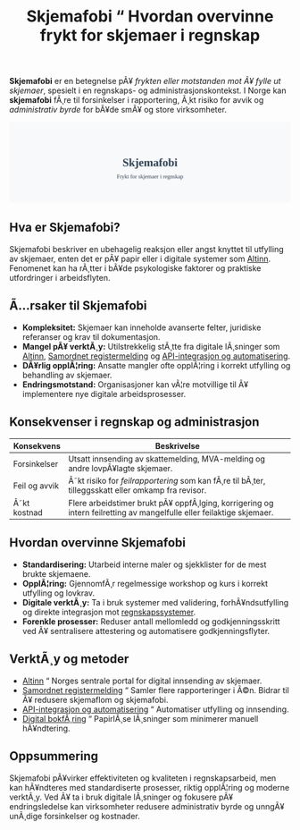 ﻿---
title: "Skjemafobi “ Hvordan overvinne frykt for skjemaer i regnskap"
meta_title: "Skjemafobi “ Hvordan overvinne frykt for skjemaer i regnskap"
meta_description: '**Skjemafobi** er en betegnelse pÃ¥ *frykten eller motstanden mot Ã¥ fylle ut skjemaer*, spesielt i en regnskaps- og administrasjonskontekst. I Norge kan **skje...'
slug: skjemafobi
type: blog
layout: pages/single
---

**Skjemafobi** er en betegnelse pÃ¥ *frykten eller motstanden mot Ã¥ fylle ut skjemaer*, spesielt i en regnskaps- og administrasjonskontekst. I Norge kan **skjemafobi** fÃ¸re til forsinkelser i rapportering, Ã¸kt risiko for avvik og *administrativ byrde* for bÃ¥de smÃ¥ og store virksomheter.

![Skjemafobi](skjemafobi-image.svg)

## Hva er Skjemafobi?

Skjemafobi beskriver en ubehagelig reaksjon eller angst knyttet til utfylling av skjemaer, enten det er pÃ¥ papir eller i digitale systemer som [Altinn](/blogs/regnskap/hva-er-altinn "Hva er Altinn? En Guide til Offentlige Digitale Skjematjenester"). Fenomenet kan ha rÃ¸tter i bÃ¥de psykologiske faktorer og praktiske utfordringer i arbeidsflyten.

## Ã…rsaker til Skjemafobi

* **Kompleksitet:** Skjemaer kan inneholde avanserte felter, juridiske referanser og krav til dokumentasjon.
* **Mangel pÃ¥ verktÃ¸y:** Utilstrekkelig stÃ¸tte fra digitale lÃ¸sninger som [Altinn](/blogs/regnskap/hva-er-altinn "Hva er Altinn? En Guide til Offentlige Digitale Skjematjenester"), [Samordnet registermelding](/blogs/regnskap/samordnet-registermelding "Samordnet registermelding “ Effektivisering av skjemaer") og [API-integrasjon og automatisering](/blogs/regnskap/api-integrasjon-automatisering-regnskap "API-integrasjon og automatisering i regnskap “ Reduser skjemaÃ¸kosfÃ¦ren").
* **DÃ¥rlig opplÃ¦ring:** Ansatte mangler ofte opplÃ¦ring i korrekt utfylling og behandling av skjemaer.
* **Endringsmotstand:** Organisasjoner kan vÃ¦re motvillige til Ã¥ implementere nye digitale arbeidsprosesser.

## Konsekvenser i regnskap og administrasjon

| Konsekvens    | Beskrivelse                                                                                                        |
|---------------|--------------------------------------------------------------------------------------------------------------------|
| Forsinkelser  | Utsatt innsending av skattemelding, MVA-melding og andre lovpÃ¥lagte skjemaer.                                       |
| Feil og avvik | Ã˜kt risiko for *feilrapportering* som kan fÃ¸re til bÃ¸ter, tilleggsskatt eller omkamp fra revisor.                   |
| Ã˜kt kostnad   | Flere arbeidstimer brukt pÃ¥ oppfÃ¸lging, korrigering og intern feilretting av mangelfulle eller feilaktige skjemaer. |

## Hvordan overvinne Skjemafobi

* **Standardisering:** Utarbeid interne maler og sjekklister for de mest brukte skjemaene.
* **OpplÃ¦ring:** GjennomfÃ¸r regelmessige workshop og kurs i korrekt utfylling og lovkrav.
* **Digitale verktÃ¸y:** Ta i bruk systemer med validering, forhÃ¥ndsutfylling og direkte integrasjon mot [regnskapssystemer](/blogs/regnskap/hva-er-erp-system "Hva er ERP-system? En InnfÃ¸ring i Regnskapsteknologi").
* **Forenkle prosesser:** Reduser antall mellomledd og godkjenningsskritt ved Ã¥ sentralisere attestering og automatisere godkjenningsflyter.

## VerktÃ¸y og metoder

* [Altinn](/blogs/regnskap/hva-er-altinn "Hva er Altinn? En Guide til Offentlige Digitale Skjematjenester") “ Norges sentrale portal for digital innsending av skjemaer.
* [Samordnet registermelding](/blogs/regnskap/samordnet-registermelding "Samordnet registermelding “ Effektivisering av skjemaer") “ Samler flere rapporteringer i Ã©n. Bidrar til Ã¥ redusere skjemaflom og skjemafobi.
* [API-integrasjon og automatisering](/blogs/regnskap/api-integrasjon-automatisering-regnskap "API-integrasjon og automatisering i regnskap “ Reduser skjemaÃ¸kosfÃ¦ren") “ Automatiser utfylling og innsending.
* [Digital bokfÃ¸ring](/blogs/regnskap/hva-er-bokforing "Hva er BokfÃ¸ring? En Komplett Guide til Norsk BokfÃ¸ringspraksis") “ PapirlÃ¸se lÃ¸sninger som minimerer manuell hÃ¥ndtering.

## Oppsummering

Skjemafobi pÃ¥virker effektiviteten og kvaliteten i regnskapsarbeid, men kan hÃ¥ndteres med standardiserte prosesser, riktig opplÃ¦ring og moderne verktÃ¸y. Ved Ã¥ ta i bruk digitale lÃ¸sninger og fokusere pÃ¥ endringsledelse kan virksomheter redusere administrativ byrde og unngÃ¥ unÃ¸dige forsinkelser og kostnader.


